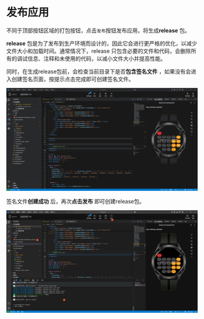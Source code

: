 <!-- 源地址: https://iot.mi.com/vela/quickapp/zh/tools/release/release.html -->

# 发布应用

不同于顶部按钮区域的打包按钮，点击`发布`按钮发布应用，将生成**release** 包。

**release** 包是为了发布到生产环境而设计的，因此它会进行更严格的优化，以减少文件大小和加载时间。通常情况下，release 只包含必要的文件和代码，会删除所有的调试信息、注释和未使用的代码，以减小文件大小并提高性能。

同时，在生成release包前，会检查当前目录下是否**包含签名文件** ，如果没有会进入创建签名页面，按提示点击完成即可创建签名文件。

![alt text](../../images/ide-debug-11.gif)

签名文件**创建成功** 后，再次**点击发布** 即可创建release包。

![alt text](../../images/ide-debug-12.png)
